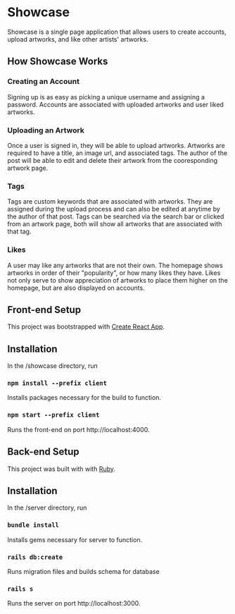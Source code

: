 # Showcase

Showcase is a single page application that allows users to create accounts, upload artworks, and like other artists' artworks.

## How Showcase Works

### Creating an Account

Signing up is as easy as picking a unique username and assigning a password. Accounts are associated with uploaded artworks and user liked artworks.

### Uploading an Artwork

Once a user is signed in, they will be able to upload artworks. Artworks are required to have a title, an image url, and associated tags. The author of the post will be able to edit and delete their artwork from the cooresponding artwork page.

### Tags

Tags are custom keywords that are associated with artworks. They are assigned during the upload process and can also be edited at anytime by the author of that post. Tags can be searched via the search bar or clicked from an artwork page, both will show all artworks that are associated with that tag.

### Likes

A user may like any artworks that are not their own. The homepage shows artworks in order of their "popularity", or how many likes they have. Likes not only serve to show appreciation of artworks to place them higher on the homepage, but are also displayed on accounts.

## Front-end Setup

This project was bootstrapped with [Create React App](https://github.com/facebook/create-react-app).

## Installation

In the /showcase directory, run

### `npm install --prefix client`

Installs packages necessary for the build to function.

### `npm start --prefix client`

Runs the front-end on port http://localhost:4000.

## Back-end Setup

This project was built with with [Ruby](https://github.com/ruby).

## Installation

In the /server directory, run

### `bundle install`

Installs gems necessary for server to function.

### `rails db:create`
Runs migration files and builds schema for database

### `rails s`

Runs the server on port http://localhost:3000.